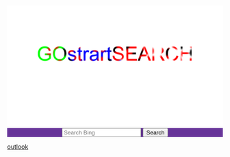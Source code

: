 <!doctype html>
<html lang="en">
<head>
    <meta charset="UTF-8">
    <meta name="viewport"
          content="width=device-width, user-scalable=no, initial-scale=1.0, maximum-scale=1.0, minimum-scale=1.0">
    <meta http-equiv="X-UA-Compatible" content="ie=edge">
    <title>Document</title>
</head>
<body>
<img src="/image/sdadasda.png" alt="GOstrartSEARCH" style="text-align: center">
<div style="text-align: center;background-color:rebeccapurple ">
<form action="https://bing.com/search" method="GET"> <input type="text" name="q" placeholder="Search Bing"> <button type="submit">Search</button>
</div>

<a href="https://outlook.live.com/mail/0/" style="text-align: -moz-center">outlook</a>

</body>
</html>

